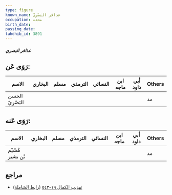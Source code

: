 ```yaml
---
type: figure
known_name: عذافر البَصْرِيّ
occupation: محدث
birth_date:
passing_date:
tahdhib_id: 3891
---
```

##### عذافر البصري

## رَوَى عَن:
| الاسم            | البخاري | مسلم | الترمذي | النسائي | ابن ماجه | أبي داود | Others |
| ---------------- | ------- | ---- | ------- | ------- | -------- | -------- | ------ |
| الحسن البَصْرِيّ |         |      |         |         |          |          | مد     |
## رَوَى عَنه:
| الاسم            | البخاري | مسلم | الترمذي | النسائي | ابن ماجه | أبي داود | Others |
| ---------------- | ------- | ---- | ------- | ------- | -------- | -------- | ------ |
| هُشَيْم بْن بشير |         |      |         |         |          |          | مد     |
## مراجع
- [تهذيب الكمال ١٩-٥٤٣](obsidian://open?vault=Tahdhib-al-Kamal&file=Figures/٣٨٩١-عذافر%20البصري) ([رابط الشاملة](https://shamela.ws/book/3722/10117))